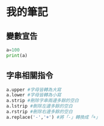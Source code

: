 # 我的筆記

## 變數宣告
```python
a=100
print(a)
```

## 字串相關指令
```python
a.upper #字母皆轉為大寫
a.lower #字母皆轉為小寫
a.strip #刪除字串兩邊多餘的空白
a.lstrip #刪除左邊多餘的空白
a.rstrip #刪除右邊多餘的空白
a.replace('-','+') #將「-」轉換成「+」
```

## 
